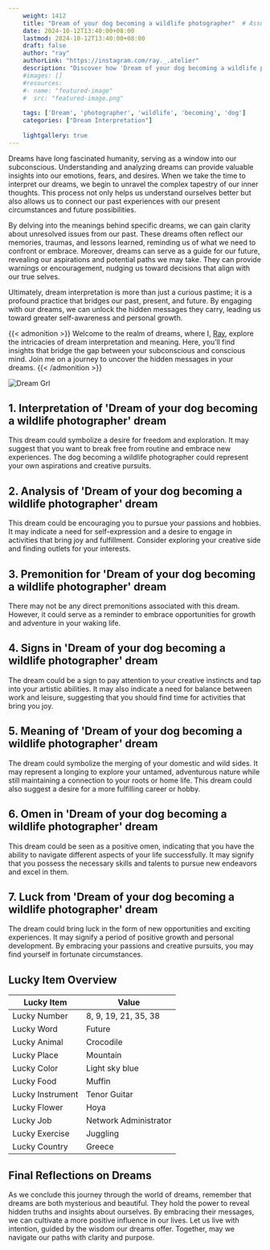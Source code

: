 ```yaml
---
    weight: 1412
    title: "Dream of your dog becoming a wildlife photographer"  # Assuming 'title' column exists
    date: 2024-10-12T13:40:00+08:00
    lastmod: 2024-10-12T13:40:00+08:00
    draft: false
    author: "ray"
    authorLink: "https://instagram.com/ray._.atelier"
    description: "Discover how 'Dream of your dog becoming a wildlife photographer' can interpret your future and uncover its significant meanings in your life."
    #images: []
    #resources:
    #- name: "featured-image"
    #  src: "featured-image.png"
    
    tags: ['Dream', 'photographer', 'wildlife', 'becoming', 'dog']
    categories: ["Dream Interpretation"]
    
    lightgallery: true
---
```

    
Dreams have long fascinated humanity, serving as a window into our subconscious. Understanding and analyzing dreams can provide valuable insights into our emotions, fears, and desires. When we take the time to interpret our dreams, we begin to unravel the complex tapestry of our inner thoughts. This process not only helps us understand ourselves better but also allows us to connect our past experiences with our present circumstances and future possibilities.

By delving into the meanings behind specific dreams, we can gain clarity about unresolved issues from our past. These dreams often reflect our memories, traumas, and lessons learned, reminding us of what we need to confront or embrace. Moreover, dreams can serve as a guide for our future, revealing our aspirations and potential paths we may take. They can provide warnings or encouragement, nudging us toward decisions that align with our true selves.

Ultimately, dream interpretation is more than just a curious pastime; it is a profound practice that bridges our past, present, and future. By engaging with our dreams, we can unlock the hidden messages they carry, leading us toward greater self-awareness and personal growth.

{{< admonition >}}
Welcome to the realm of dreams, where I, [Ray](https://instagram.com/ray._.atelier), explore the intricacies of dream interpretation and meaning. Here, you’ll find insights that bridge the gap between your subconscious and conscious mind. Join me on a journey to uncover the hidden messages in your dreams.
{{< /admonition >}}

![Dream Grl](https://cdn.pixabay.com/photo/2017/11/02/03/35/gothic-2910057_1280.jpg "Dream Grl")

## 1. Interpretation of 'Dream of your dog becoming a wildlife photographer' dream

This dream could symbolize a desire for freedom and exploration. It may suggest that you want to break free from routine and embrace new experiences. The dog becoming a wildlife photographer could represent your own aspirations and creative pursuits.

## 2. Analysis of 'Dream of your dog becoming a wildlife photographer' dream

This dream could be encouraging you to pursue your passions and hobbies. It may indicate a need for self-expression and a desire to engage in activities that bring joy and fulfillment. Consider exploring your creative side and finding outlets for your interests.

## 3. Premonition for 'Dream of your dog becoming a wildlife photographer' dream

There may not be any direct premonitions associated with this dream. However, it could serve as a reminder to embrace opportunities for growth and adventure in your waking life.

## 4. Signs in 'Dream of your dog becoming a wildlife photographer' dream

The dream could be a sign to pay attention to your creative instincts and tap into your artistic abilities. It may also indicate a need for balance between work and leisure, suggesting that you should find time for activities that bring you joy.

## 5. Meaning of 'Dream of your dog becoming a wildlife photographer' dream

The dream could symbolize the merging of your domestic and wild sides. It may represent a longing to explore your untamed, adventurous nature while still maintaining a connection to your roots or home life. This dream could also suggest a desire for a more fulfilling career or hobby.

## 6. Omen in 'Dream of your dog becoming a wildlife photographer' dream

This dream could be seen as a positive omen, indicating that you have the ability to navigate different aspects of your life successfully. It may signify that you possess the necessary skills and talents to pursue new endeavors and excel in them.

## 7. Luck from 'Dream of your dog becoming a wildlife photographer' dream

The dream could bring luck in the form of new opportunities and exciting experiences. It may signify a period of positive growth and personal development. By embracing your passions and creative pursuits, you may find yourself in fortunate circumstances.

## Lucky Item Overview
| Lucky Item          | Value              |
|---------------|--------------------|
| Lucky Number        | 8, 9, 19, 21, 35, 38  |
| Lucky Word          | Future |
| Lucky Animal        | Crocodile |
| Lucky Place         | Mountain     |
| Lucky Color         | Light sky blue     |
| Lucky Food          | Muffin      |
| Lucky Instrument    | Tenor Guitar |
| Lucky Flower        | Hoya    |
| Lucky Job           | Network Administrator       |
| Lucky Exercise      | Juggling  |
| Lucky Country       | Greece    |


##  Final Reflections on Dreams

As we conclude this journey through the world of dreams, remember that dreams are both mysterious and beautiful. They hold the power to reveal hidden truths and insights about ourselves. By embracing their messages, we can cultivate a more positive influence in our lives. Let us live with intention, guided by the wisdom our dreams offer. Together, may we navigate our paths with clarity and purpose.
